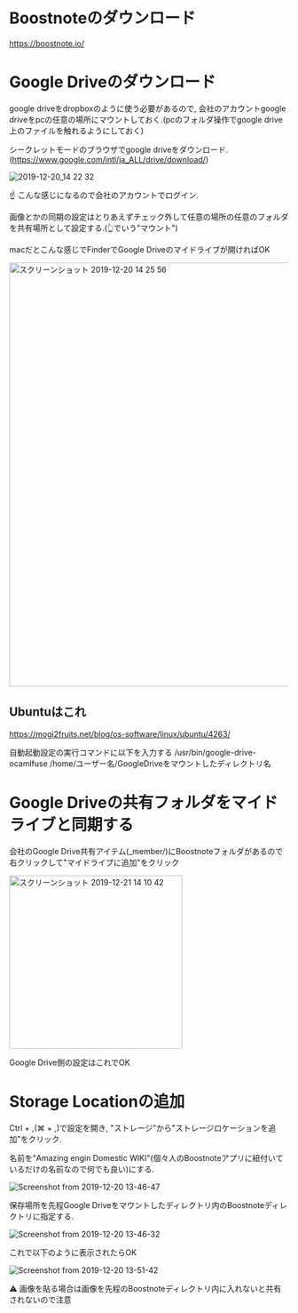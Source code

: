 # Boostnoteのダウンロード
https://boostnote.io/

# Google Driveのダウンロード
google driveをdropboxのように使う必要があるので, 会社のアカウントgoogle driveをpcの任意の場所にマウントしておく.(pcのフォルダ操作でgoogle drive上のファイルを触れるようにしておく)

シークレットモードのブラウザでgoogle driveをダウンロード.(https://www.google.com/intl/ja_ALL/drive/download/)

![2019-12-20_14 22 32](https://user-images.githubusercontent.com/33983800/71232386-1f161080-2335-11ea-80dc-cc4f94121e32.png)

:point_up: こんな感じになるので会社のアカウントでログイン.

画像とかの同期の設定はとりあえずチェック外して任意の場所の任意のフォルダを共有場所として設定する.(:point_up_2:でいう"マウント")

macだとこんな感じでFinderでGoogle Driveのマイドライブが開ければOK

<img width="763" alt="スクリーンショット 2019-12-20 14 25 56" src="https://user-images.githubusercontent.com/33983800/71232560-c5621600-2335-11ea-8333-41ace47855b2.png">




## Ubuntuはこれ
https://mogi2fruits.net/blog/os-software/linux/ubuntu/4263/

自動起動設定の実行コマンドに以下を入力する
/usr/bin/google-drive-ocamlfuse /home/ユーザー名/GoogleDriveをマウントしたディレクトリ名

# Google Driveの共有フォルダをマイドライブと同期する
会社のGoogle Drive共有アイテム(_member/)にBoostnoteフォルダがあるので右クリックして"マイドライブに追加"をクリック

<img width="312" alt="スクリーンショット 2019-12-21 14 10 42" src="https://user-images.githubusercontent.com/33983800/71303423-ceb5b600-23fb-11ea-8aa2-f089325d8549.png">


Google Drive側の設定はこれでOK

# Storage Locationの追加
Ctrl + ,(⌘ + ,)で設定を開き, "ストレージ"から"ストレージロケーションを追加"をクリック.

名前を"Amazing engin Domestic WIKI"(個々人のBoostnoteアプリに紐付いているだけの名前なので何でも良い)にする.

![Screenshot from 2019-12-20 13-46-47](https://user-images.githubusercontent.com/33983800/71231671-50d9a800-2332-11ea-93a5-566141781a3f.png)

保存場所を先程Google Driveをマウントしたディレクトリ内のBoostnoteディレクトリに指定する.

![Screenshot from 2019-12-20 13-46-32](https://user-images.githubusercontent.com/33983800/71231658-4c14f400-2332-11ea-82cf-e61b408c53df.png)

これで以下のように表示されたらOK

![Screenshot from 2019-12-20 13-51-42](https://user-images.githubusercontent.com/33983800/71231674-5505c580-2332-11ea-88d3-cf2f10a5f4d6.png)

:warning: 画像を貼る場合は画像を先程のBoostnoteディレクトリ内に入れないと共有されないので注意
